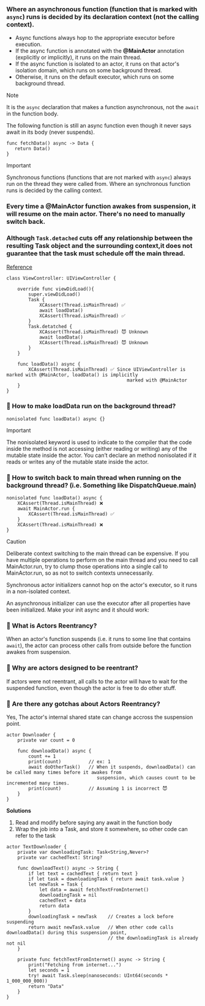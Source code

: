 ### **Where an asynchronous function (function that is marked with `async`) runs is decided by its declaration context (not the calling context).**
- Async functions always hop to the appropriate executor before execution.
- If the async function is annotated with the **@MainActor** annotation (explicitly or implicitly), it runs on the main thread.
- If the async function is isolated to an actor, it runs on that actor's isolation domain, which runs on some background thread.
- Otherwise, it runs on the default executor, which runs on some background thread.
> [!NOTE]
> It is the `async` declaration that makes a function asynchronous, not the `await` in the function body.
> 
> The following function is still an async function even though it never says await in its body (never suspends).
> ```
> func fetchData() async -> Data {
>    return Data()
> }
> ```

> [!IMPORTANT]
> Synchronous functions (functions that are not marked with `async`) always run on the thread they were called from.
> Where an synchronous function runs is decided by the calling context.

### Every time a @MainActor function awakes from suspension, it will resume on the main actor. There's no need to manually switch back.
### Although `Task.detached` cuts off any relationship between the resulting Task object and the surrounding context,it does not guarantee that the task must schedule off the main thread.

[Reference](https://developer.apple.com/videos/play/wwdc2021/10254/?time=1398)

```
class ViewController: UIViewController {

    override func viewDidLoad(){
        super.viewDidLoad()
        Task {
            XCAssert(Thread.isMainThread) ✅
            await loadData()
            XCAssert(Thread.isMainThread) ✅
        }
        Task.detatched {
            XCAssert(Thread.isMainThread) 😈 Unknown
            await loadData()
            XCAssert(Thread.isMainThread) 😈 Unknown
        }
    }

    func loadData() async {
        XCAssert(Thread.isMainThread) ✅ Since UIViewController is marked with @MainActor, loadData() is implicitly 
                                            marked with @MainActor
    }
}
```
### 🤔 How to make **loadData** run on the background thread?
```
nonisolated func loadData() async {}
```
> [!IMPORTANT]
> The nonisolated keyword is used to indicate to the compiler that the code inside the method is not accessing (either reading or writing) any of the mutable state inside the actor. You can’t declare an method nonisolated if it reads or writes any of the mutable state inside the actor.

### 🤔 How to switch back to main thread when running on the background thread? (i.e. Something like DispatchQueue.main)
```
nonisolated func loadData() async {
    XCAssert(Thread.isMainThread) ❌
    await MainActor.run {
        XCAssert(Thread.isMainThread) ✅
    }
    XCAssert(Thread.isMainThread) ❌
}
```
> [!CAUTION]
> Deliberate context switching to the main thread can be expensive. If you have multiple operations to perform on the main thread and you need to call MainActor.run, try to clump those operations into a single call to MainActor.run, so as not to switch contexts unnecessarily.




Synchronous actor initializers cannot hop on the actor's executor, so it runs in a non-isolated context.

An asynchronous initializer can use the executor after all properties have been initialized. Make your init async and it should work:

### 🤔 What is Actors Reentrancy?
When an actor's function suspends (i.e. it runs to some line that contains `await`), the actor can process other calls from outside before the function awakes from suspension. 
### 🤔 Why are actors designed to be reentrant?
If actors were not reentrant, all calls to the actor will have to wait for the suspended function, even though the actor is free to do other stuff.
### 🤔 Are there any gotchas about Actors Reentrancy?
Yes, The actor's internal shared state can change accross the suspension point.
```
actor Downloader {
    private var count = 0

    func downloadData() async {
        count += 1
        print(count)          // ex: 1
        await doOtherTask()   // When it suspends, downloadData() can be called many times before it awakes from 
                                 suspension, which causes count to be incremented many times.
        print(count)          // Assuming 1 is incorrect 😈 
    }
}
```
**Solutions**
1. Read and modify before saying any await in the function body
2. Wrap the job into a Task, and store it somewhere, so other code can refer to the task
```
actor TextDownloader {
    private var downloadingTask: Task<String,Never>?
    private var cachedText: String?

    func downloadText() async -> String {
        if let text = cachedText { return text }
        if let task = downloadingTask { return await task.value }
        let newTask = Task {
            let data = await fetchTextFromInternet()
            downloadingTask = nil
            cachedText = data
            return data
        }
        downloadingTask = newTask    // Creates a lock before suspending
        return await newTask.value   // When other code calls downloadData() during this suspension point,
                                     // the downloadingTask is already not nil
    }

    private func fetchTextFromInternet() async -> String {
        print("Fetching from internet...")
        let seconds = 1
        try! await Task.sleep(nanoseconds: UInt64(seconds * 1_000_000_000))
        return "Data"
    }
}
```


